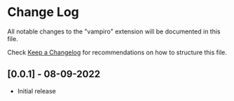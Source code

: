 # Change Log

All notable changes to the "vampiro" extension will be documented in this file.

Check [Keep a Changelog](http://keepachangelog.com/) for recommendations on how to structure this file.

## [0.0.1] - 08-09-2022

- Initial release
